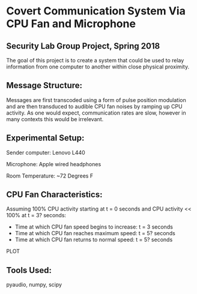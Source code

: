 # Covert Communication System Via CPU Fan and Microphone
## Security Lab Group Project, Spring 2018 

The goal of this project is to create a system that could be used to relay information from one computer to another within close physical proximity.

## Message Structure:

Messages are first transcoded using a form of pulse position modulation and are then transduced to audible CPU fan noises by ramping up CPU activity. As one would expect, communication rates are slow, however in many contexts this would be irrelevant.

## Experimental Setup:

Sender computer: Lenovo L440

Microphone: Apple wired headphones

Room Temperature: ~72 Degrees F

## CPU Fan Characteristics:

Assuming 100% CPU activity starting at t = 0 seconds and CPU activity << 100% at t = 3? seconds:
  * Time at which CPU fan speed begins to increase: t = 3 seconds
  * Time at which CPU fan reaches maximum speed: t = 5? seconds
  * Time at which CPU fan returns to normal speed: t = 5? seconds
  
  PLOT
  
## Tools Used:

pyaudio, numpy, scipy
